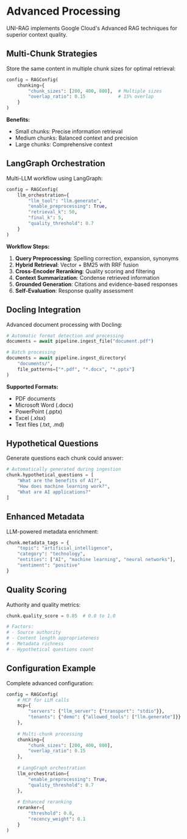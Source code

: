 # Advanced Processing

UNI-RAG implements Google Cloud's Advanced RAG techniques for superior context quality.

## Multi-Chunk Strategies

Store the same content in multiple chunk sizes for optimal retrieval:

```python
config = RAGConfig(
    chunking={
        "chunk_sizes": [200, 400, 800],  # Multiple sizes
        "overlap_ratio": 0.15            # 15% overlap
    }
)
```

**Benefits:**
- Small chunks: Precise information retrieval
- Medium chunks: Balanced context and precision  
- Large chunks: Comprehensive context

## LangGraph Orchestration

Multi-LLM workflow using LangGraph:

```python
config = RAGConfig(
    llm_orchestration={
        "llm_tool": "llm.generate",
        "enable_preprocessing": True,
        "retrieval_k": 50,
        "final_k": 5,
        "quality_threshold": 0.7
    }
)
```

**Workflow Steps:**
1. **Query Preprocessing**: Spelling correction, expansion, synonyms
2. **Hybrid Retrieval**: Vector + BM25 with RRF fusion
3. **Cross-Encoder Reranking**: Quality scoring and filtering
4. **Context Summarization**: Condense retrieved information
5. **Grounded Generation**: Citations and evidence-based responses
6. **Self-Evaluation**: Response quality assessment

## Docling Integration

Advanced document processing with Docling:

```python
# Automatic format detection and processing
documents = await pipeline.ingest_file("document.pdf")

# Batch processing
documents = await pipeline.ingest_directory(
    "documents/",
    file_patterns=["*.pdf", "*.docx", "*.pptx"]
)
```

**Supported Formats:**
- PDF documents
- Microsoft Word (.docx)
- PowerPoint (.pptx)
- Excel (.xlsx)
- Text files (.txt, .md)

## Hypothetical Questions

Generate questions each chunk could answer:

```python
# Automatically generated during ingestion
chunk.hypothetical_questions = [
    "What are the benefits of AI?",
    "How does machine learning work?",
    "What are AI applications?"
]
```

## Enhanced Metadata

LLM-powered metadata enrichment:

```python
chunk.metadata_tags = {
    "topic": "artificial_intelligence",
    "category": "technology",
    "entities": ["AI", "machine learning", "neural networks"],
    "sentiment": "positive"
}
```

## Quality Scoring

Authority and quality metrics:

```python
chunk.quality_score = 0.85  # 0.0 to 1.0

# Factors:
# - Source authority
# - Content length appropriateness  
# - Metadata richness
# - Hypothetical questions count
```

## Configuration Example

Complete advanced configuration:

```python
config = RAGConfig(
    # MCP for LLM calls
    mcp={
        "servers": {"llm_server": {"transport": "stdio"}},
        "tenants": {"demo": {"allowed_tools": ["llm.generate"]}}
    },
    
    # Multi-chunk processing
    chunking={
        "chunk_sizes": [200, 400, 800],
        "overlap_ratio": 0.15
    },
    
    # LangGraph orchestration
    llm_orchestration={
        "enable_preprocessing": True,
        "quality_threshold": 0.7
    },
    
    # Enhanced reranking
    reranker={
        "threshold": 0.8,
        "recency_weight": 0.1
    }
)
```
